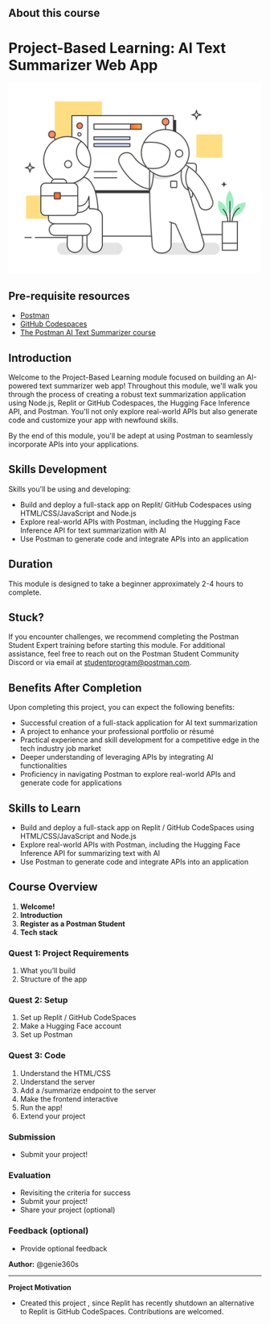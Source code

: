 ## About this course

# Project-Based Learning: AI Text Summarizer Web App

![course thumbmail](public/images/learning.png)

## Pre-requisite resources
- [Postman](https://www.postman.com/)
- [GitHub Codespaces](https://docs.github.com/en/codespaces)
- [The Postman AI Text Summarizer course](https://academy.postman.com/project-ai-text-summarizer)

## Introduction

Welcome to the Project-Based Learning module focused on building an AI-powered text summarizer web app! Throughout this module, we'll walk you through the process of creating a robust text summarization application using Node.js, Replit or GitHub Codespaces, the Hugging Face Inference API, and Postman. You'll not only explore real-world APIs but also generate code and customize your app with newfound skills.

By the end of this module, you'll be adept at using Postman to seamlessly incorporate APIs into your applications.

## Skills Development

Skills you'll be using and developing:
- Build and deploy a full-stack app on Replit/ GitHub Codespaces using HTML/CSS/JavaScript and Node.js
- Explore real-world APIs with Postman, including the Hugging Face Inference API for text summarization with AI
- Use Postman to generate code and integrate APIs into an application

## Duration

This module is designed to take a beginner approximately 2-4 hours to complete.

## Stuck?

If you encounter challenges, we recommend completing the Postman Student Expert training before starting this module. For additional assistance, feel free to reach out on the Postman Student Community Discord or via email at studentprogram@postman.com.

## Benefits After Completion

Upon completing this project, you can expect the following benefits:
- Successful creation of a full-stack application for AI text summarization
- A project to enhance your professional portfolio or résumé
- Practical experience and skill development for a competitive edge in the tech industry job market
- Deeper understanding of leveraging APIs by integrating AI functionalities
- Proficiency in navigating Postman to explore real-world APIs and generate code for applications

## Skills to Learn
- Build and deploy a full-stack app on Replit / GitHub CodeSpaces using HTML/CSS/JavaScript and Node.js
- Explore real-world APIs with Postman, including the Hugging Face Inference API for summarizing text with AI
- Use Postman to generate code and integrate APIs into an application

## Course Overview
1. **Welcome!**
2. **Introduction**
3. **Register as a Postman Student**
4. **Tech stack**
   
### Quest 1: Project Requirements
1. What you’ll build
2. Structure of the app

### Quest 2: Setup
1. Set up Replit / GitHub CodeSpaces
2. Make a Hugging Face account
3. Set up Postman

### Quest 3: Code
1. Understand the HTML/CSS
2. Understand the server
3. Add a /summarize endpoint to the server
4. Make the frontend interactive
5. Run the app!
6. Extend your project

### Submission
- Submit your project!

### Evaluation
- Revisiting the criteria for success
- Submit your project!
- Share your project (optional)

### Feedback (optional)
- Provide optional feedback

**Author:** @genie360s

----
**Project Motivation**
- Created this project , since Replit has recently shutdown an alternative to Replit is GitHub CodeSpaces. Contributions are welcomed.
